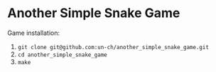 # Another Simple Snake Game
Game installation:<br>
<ol>
<li><code>git clone git@github.com:un-ch/another_simple_snake_game.git</code></li>
<li><code>cd another_simple_snake_game</code></li>
<li><code>make</code></li>
</ol>

